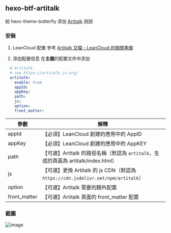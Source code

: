 ## hexo-btf-artitalk

給 hexo-theme-butterfly 添加 [Artitalk](https://artitalk.js.org/) 説説

### 安裝

1. LeanCloud 配置
    參考 [Artitalk 文檔 - LeanCloud 的相關準備](https://artitalk.js.org/doc.html#%F0%9F%8C%88-leancloud-%E7%9A%84%E7%9B%B8%E5%85%B3%E5%87%86%E5%A4%87)

2. 添加配置信息
    在**主題**的配置文件中添加

  ```yaml
    # Artitalk
    # see https://artitalk.js.org/
    artitalk:
      enable: true
      appId:
      appKey:
      path:
      js:
      option:
      front_matter:
  ```

| 參數         | 解釋                                                         |
| ------------ | ------------------------------------------------------------ |
| appId        | 【必須】LeanCloud 創建的應用中的 AppID                       |
| appKey       | 【必須】LeanCloud 創建的應用中的 AppKEY                      |
| path         | 【可選】Artitalk 的路徑名稱（默認為 `artitalk`，生成的頁面為 artitalk/index.html） |
| js           | 【可選】更換 Artitalk 的 js CDN（默認為 `https://cdn.jsdelivr.net/npm/artitalk`） |
| option       | 【可選】Artitalk 需要的額外配置                              |
| front_matter | 【可選】Artitalk 頁面的 front_matter 配置                    |


### 截圖

![image](https://user-images.githubusercontent.com/16351105/107762957-c4c1e580-6d68-11eb-984f-74c9bf6325e9.png)
